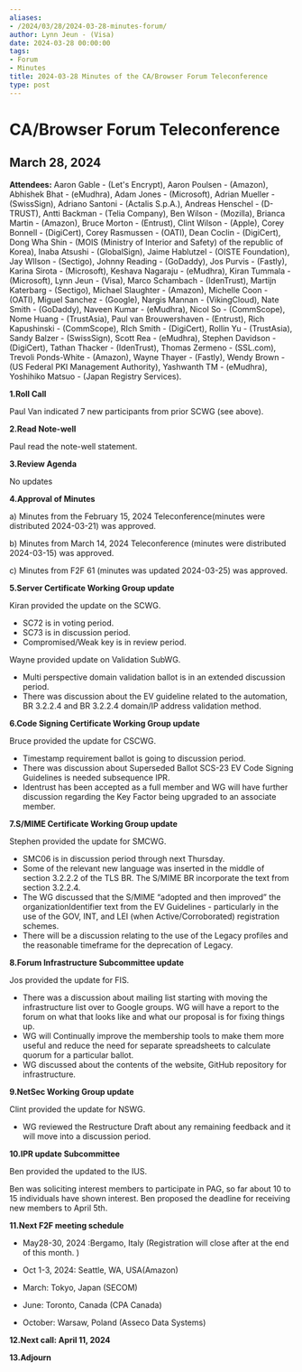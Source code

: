 ```yaml
---
aliases:
- /2024/03/28/2024-03-28-minutes-forum/
author: Lynn Jeun - (Visa)
date: 2024-03-28 00:00:00
tags:
- Forum
- Minutes
title: 2024-03-28 Minutes of the CA/Browser Forum Teleconference
type: post
---
```


# CA/Browser Forum Teleconference

## March 28, 2024

**Attendees:** Aaron Gable - (Let's Encrypt), Aaron Poulsen - (Amazon), Abhishek Bhat - (eMudhra), Adam Jones - (Microsoft), Adrian Mueller - (SwissSign), Adriano Santoni - (Actalis S.p.A.), Andreas Henschel - (D-TRUST), Antti Backman - (Telia Company), Ben Wilson - (Mozilla), Brianca Martin - (Amazon), Bruce Morton - (Entrust), Clint Wilson - (Apple), Corey Bonnell - (DigiCert), Corey Rasmussen - (OATI), Dean Coclin - (DigiCert), Dong Wha Shin - (MOIS (Ministry of Interior and Safety) of the republic of Korea), Inaba Atsushi - (GlobalSign), Jaime Hablutzel - (OISTE Foundation), Jay WIlson - (Sectigo), Johnny Reading - (GoDaddy), Jos Purvis - (Fastly), Karina Sirota - (Microsoft), Keshava Nagaraju - (eMudhra), Kiran Tummala - (Microsoft), Lynn Jeun - (Visa), Marco Schambach - (IdenTrust), Martijn Katerbarg - (Sectigo), Michael Slaughter - (Amazon), Michelle Coon - (OATI), Miguel Sanchez - (Google), Nargis Mannan - (VikingCloud), Nate Smith - (GoDaddy), Naveen Kumar - (eMudhra), Nicol So - (CommScope), Nome Huang - (TrustAsia), Paul van Brouwershaven - (Entrust), Rich Kapushinski - (CommScope), RIch Smith - (DigiCert), Rollin Yu - (TrustAsia), Sandy Balzer - (SwissSign), Scott Rea - (eMudhra), Stephen Davidson - (DigiCert), Tathan Thacker - (IdenTrust), Thomas Zermeno - (SSL.com), Trevoli Ponds-White - (Amazon), Wayne Thayer - (Fastly), Wendy Brown - (US Federal PKI Management Authority), Yashwanth TM - (eMudhra), Yoshihiko Matsuo - (Japan Registry Services).

**1.Roll Call**

Paul Van indicated 7 new participants from prior SCWG (see above).

**2.Read Note-well**

Paul read the note-well statement.

**3.Review Agenda**

No updates

**4.Approval of Minutes**

a) Minutes from the February 15, 2024 Teleconference(minutes were distributed 2024-03-21) was approved.

b) Minutes from March 14, 2024 Teleconference (minutes were distributed 2024-03-15) was approved.

c) Minutes from F2F 61 (minutes was updated 2024-03-25) was approved.

**5.Server Certificate Working Group update**

Kiran provided the update on the SCWG.

* SC72 is in voting period.
* SC73 is in discussion period.
* Compromised/Weak key is in review period.

Wayne provided update on Validation SubWG.

* Multi perspective domain validation ballot is in an extended discussion period.
* There was discussion about the EV guideline related to the automation, BR 3.2.2.4 and BR 3.2.2.4 domain/IP address validation method.

**6.Code Signing Certificate Working Group update**

Bruce provided the update for CSCWG.

* Timestamp requirement ballot is going to discussion period.
* There was discussion about Superseded Ballot SCS-23 EV Code Signing Guidelines is needed subsequence IPR.
* Identrust has been accepted as a full member and WG will have further discussion regarding the Key Factor being upgraded to an associate member.

**7.S/MIME Certificate Working Group update**

Stephen provided the update for SMCWG.

* SMC06 is in discussion period through next Thursday.
* Some of the relevant new language was inserted in the middle of section 3.2.2.2 of the TLS BR. The S/MIME BR incorporate the text from section 3.2.2.4. 
* The WG discussed that the S/MIME “adopted and then improved” the organizationIdentifier text from the EV Guidelines  - particularly in the use of the GOV, INT, and LEI (when Active/Corroborated) registration schemes. 
* There will be a discussion relating to the use of the Legacy profiles and the reasonable timeframe for the deprecation of Legacy.

**8.Forum Infrastructure Subcommittee update**

Jos provided the update for FIS.

* There was a discussion about mailing list starting with moving the infrastructure list over to Google groups. WG will have a report to the forum on what that looks like and what our proposal is for fixing things up.
* WG will Continually improve the membership tools to make them more useful and reduce the need for separate spreadsheets to calculate quorum for a particular ballot.
* WG discussed about the contents of the website, GitHub repository for infrastructure.

**9.NetSec Working Group update**

Clint provided the update for NSWG.

* WG reviewed the Restructure Draft about any remaining feedback and it will move into a discussion period.

**10.IPR update Subcommittee**

Ben provided the updated to the IUS.

Ben was soliciting interest members to participate in PAG, so far about 10 to 15 individuals have shown interest. Ben proposed the deadline for receiving new members to April 5th.

**11.Next F2F meeting schedule**

* May28-30, 2024 :Bergamo, Italy (Registration will close after at the end of this month. )

* Oct 1-3, 2024: Seattle, WA, USA(Amazon)
* March: Tokyo, Japan (SECOM)
* June: Toronto, Canada (CPA Canada)
* October: Warsaw, Poland (Asseco Data Systems)

**12.Next call: April 11, 2024**

**13.Adjourn**